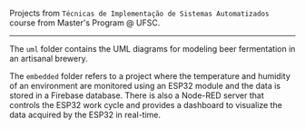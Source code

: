 Projects from `Técnicas de Implementação de Sistemas Automatizados` course from Master's Program @ UFSC.

----

The `uml` folder contains the UML diagrams for modeling beer fermentation in an artisanal brewery.

The `embedded` folder refers to a project where the temperature and humidity of an environment are monitored using an ESP32 module and the data is stored in a Firebase database. There is also a Node-RED server that controls the ESP32 work cycle and provides a dashboard to visualize the data acquired by the ESP32 in real-time.